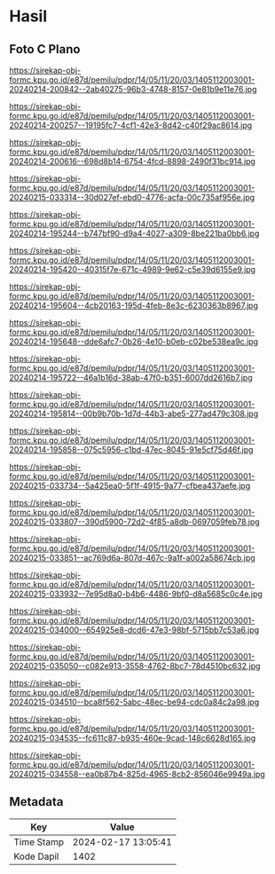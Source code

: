 # Hasil

## Foto C Plano

https://sirekap-obj-formc.kpu.go.id/e87d/pemilu/pdpr/14/05/11/20/03/1405112003001-20240214-200842--2ab40275-96b3-4748-8157-0e81b9e11e76.jpg

https://sirekap-obj-formc.kpu.go.id/e87d/pemilu/pdpr/14/05/11/20/03/1405112003001-20240214-200257--19195fc7-4cf1-42e3-8d42-c40f29ac8614.jpg

https://sirekap-obj-formc.kpu.go.id/e87d/pemilu/pdpr/14/05/11/20/03/1405112003001-20240214-200616--698d8b14-6754-4fcd-8898-2490f31bc914.jpg

https://sirekap-obj-formc.kpu.go.id/e87d/pemilu/pdpr/14/05/11/20/03/1405112003001-20240215-033314--30d027ef-ebd0-4776-acfa-00c735af956e.jpg

https://sirekap-obj-formc.kpu.go.id/e87d/pemilu/pdpr/14/05/11/20/03/1405112003001-20240214-195244--b747bf90-d9a4-4027-a309-8be221ba0bb6.jpg

https://sirekap-obj-formc.kpu.go.id/e87d/pemilu/pdpr/14/05/11/20/03/1405112003001-20240214-195420--40315f7e-671c-4989-9e62-c5e39d6155e9.jpg

https://sirekap-obj-formc.kpu.go.id/e87d/pemilu/pdpr/14/05/11/20/03/1405112003001-20240214-195604--4cb20163-195d-4feb-8e3c-6230363b8967.jpg

https://sirekap-obj-formc.kpu.go.id/e87d/pemilu/pdpr/14/05/11/20/03/1405112003001-20240214-195648--dde6afc7-0b26-4e10-b0eb-c02be538ea9c.jpg

https://sirekap-obj-formc.kpu.go.id/e87d/pemilu/pdpr/14/05/11/20/03/1405112003001-20240214-195722--46a1b16d-38ab-47f0-b351-6007dd2616b7.jpg

https://sirekap-obj-formc.kpu.go.id/e87d/pemilu/pdpr/14/05/11/20/03/1405112003001-20240214-195814--00b9b70b-1d7d-44b3-abe5-277ad479c308.jpg

https://sirekap-obj-formc.kpu.go.id/e87d/pemilu/pdpr/14/05/11/20/03/1405112003001-20240214-195858--075c5956-c1bd-47ec-8045-91e5cf75d46f.jpg

https://sirekap-obj-formc.kpu.go.id/e87d/pemilu/pdpr/14/05/11/20/03/1405112003001-20240215-033734--5a425ea0-5f1f-4915-9a77-cfbea437aefe.jpg

https://sirekap-obj-formc.kpu.go.id/e87d/pemilu/pdpr/14/05/11/20/03/1405112003001-20240215-033807--390d5900-72d2-4f85-a8db-0697059feb78.jpg

https://sirekap-obj-formc.kpu.go.id/e87d/pemilu/pdpr/14/05/11/20/03/1405112003001-20240215-033851--ac769d6a-807d-467c-9a1f-a002a58674cb.jpg

https://sirekap-obj-formc.kpu.go.id/e87d/pemilu/pdpr/14/05/11/20/03/1405112003001-20240215-033932--7e95d8a0-b4b6-4486-9bf0-d8a5685c0c4e.jpg

https://sirekap-obj-formc.kpu.go.id/e87d/pemilu/pdpr/14/05/11/20/03/1405112003001-20240215-034000--654925e8-dcd6-47e3-98bf-5715bb7c53a6.jpg

https://sirekap-obj-formc.kpu.go.id/e87d/pemilu/pdpr/14/05/11/20/03/1405112003001-20240215-035050--c082e913-3558-4762-8bc7-78d4510bc632.jpg

https://sirekap-obj-formc.kpu.go.id/e87d/pemilu/pdpr/14/05/11/20/03/1405112003001-20240215-034510--bca8f562-5abc-48ec-be94-cdc0a84c2a98.jpg

https://sirekap-obj-formc.kpu.go.id/e87d/pemilu/pdpr/14/05/11/20/03/1405112003001-20240215-034535--fc611c87-b935-460e-9cad-148c6628d165.jpg

https://sirekap-obj-formc.kpu.go.id/e87d/pemilu/pdpr/14/05/11/20/03/1405112003001-20240215-034558--ea0b87b4-825d-4965-8cb2-856046e9949a.jpg


## Metadata

| Key        | Value               |
| ---------- | ------------------- |
| Time Stamp | 2024-02-17 13:05:41 |
| Kode Dapil | 1402                |



